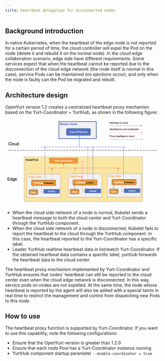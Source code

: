 ```yaml
---
title: heartbeat delegation for disconnected nodes
---
```


## Background introduction

In native Kubernetes, when the heartbeat of the edge node is not reported for a certain period of time, the cloud controller will expel the Pod on the node (delete it and rebuild it on the normal node). In the cloud edge collaboration scenario, edge side have different requirements. Some services expect that when the heartbeat cannot be reported due to the disconnection of the cloud edge network (the node itself is normal in this case), service Pods can be maintained (no ejections occur), and only when the node is faulty can the Pod be migrated and rebuilt.

## Architecture design

OpenYurt version 1.2 creates a centralized heartbeat proxy mechanism based on the Yurt-Coordinator + YurtHub, as shown in the following figure:

![heartbeat-delegation](../../../../static/img/docs/user-manuals/autonomy/heartbeat-delegation.png)

- When the cloud side network of a node is normal, Kubelet sends a heartbeat message to both the cloud center and Yurt-Coordinator through the YurtHub component.
- When the cloud side network of a node is disconnected, Kubelet fails to report the heartbeat to the cloud through the YurtHub component. In this case, the heartbeat reported to the Yurt-Coordinator has a specific label.
- Leader YurtHub realtime heartbeat data in list/watch Yurt-Coordinator. If the obtained heartbeat data contains a specific label, yurthub forwards the heartbeat data to the cloud center.

The heartbeat proxy mechanism implemented by Yurt-Coordinator and YurtHub ensures that nodes' heartbeat can still be reported to the cloud center even when the cloud edge network is disconnected. In this way, service pods on nodes are not expelled. At the same time, the node whose heartbeat is reported by the agent will also be added with a special taints in real time to restrict the management and control from dispatching new Pods to this node.

## How to use

The heartbeat proxy function is supported by Yurt-Coordinator. If you want to use this capability, note the following configurations:
- Ensure that the OpenYurt version is greater than 1.2.0
- Ensure that each node Pool has a Yurt-Coordinator instance running
- YurtHub component startup parameter `--enable-coordinator = true`